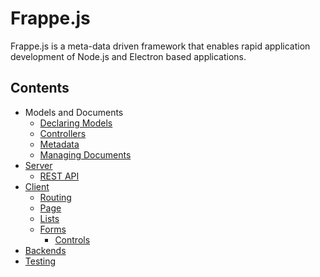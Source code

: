 # Frappe.js

Frappe.js is a meta-data driven framework that enables rapid application development of Node.js and Electron based applications.

## Contents

- Models and Documents
	- [Declaring Models](models.md)
	- [Controllers](controllers.md)
	- [Metadata](metadata.md)
	- [Managing Documents](documents.md)
- [Server](server.md)
	 - [REST API](rest.md)
- [Client](client.md)
	- [Routing](router.md)
	- [Page](page.md)
	- [Lists](lists.md)
	- [Forms](forms.md)
		- [Controls](controls.md)
- [Backends](backends.md)
- [Testing](testing.md)